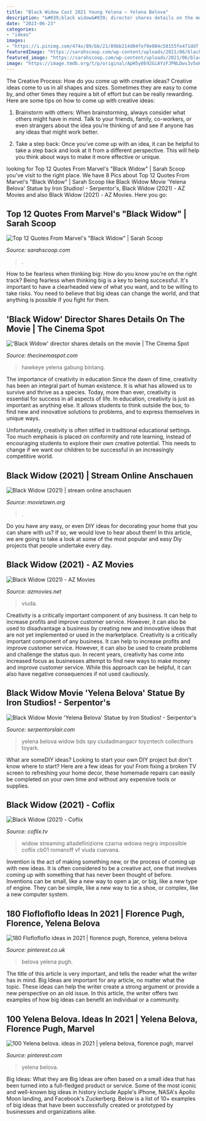 ```yaml
---
title: "Black Widow Cast 2021 Young Yelena ~ Yelena Belova"
description: "&#039;black widow&#039; director shares details on the movie"
date: "2023-06-23"
categories:
- "ideas"
images:
- "https://i.pinimg.com/474x/89/bb/21/89bb214d04fef9e084c58155fe471ddf.jpg"
featuredImage: "https://sarahscoop.com/wp-content/uploads/2021/06/black-widow-quotes-432x640.jpg"
featured_image: "https://sarahscoop.com/wp-content/uploads/2021/06/black-widow-quotes-432x640.jpg"
image: "https://image.tmdb.org/t/p/original/ApH5y0E92GiAYzFJPNLDws3v5oK.jpg"
---
```



The Creative Process: How do you come up with creative ideas?
Creative ideas come to us in all shapes and sizes. Sometimes they are easy to come by, and other times they require a bit of effort but can be really rewarding. Here are some tips on how to come up with creative ideas:
1. Brainstorm with others: When brainstorming, always consider what others might have in mind. Talk to your friends, family, co-workers, or even strangers about the idea you’re thinking of and see if anyone has any ideas that might work better.

2. Take a step back: Once you’ve come up with an idea, it can be helpful to take a step back and look at it from a different perspective. This will help you think about ways to make it more effective or unique.


	

		
looking for Top 12 Quotes From Marvel&#039;s &quot;Black Widow&quot; | Sarah Scoop you've visit to the right place. We have 8 Pics about Top 12 Quotes From Marvel&#039;s &quot;Black Widow&quot; | Sarah Scoop like Black Widow Movie &#039;Yelena Belova&#039; Statue by Iron Studios! - Serpentor&#039;s, Black Widow (2021) - AZ Movies and also Black Widow (2021) - AZ Movies. Here you go:
		
    
## Top 12 Quotes From Marvel&#039;s &quot;Black Widow&quot; | Sarah Scoop

<img loading=lazy src="https://sarahscoop.com/wp-content/uploads/2021/06/black-widow-quotes-432x640.jpg" onerror="this.onerror=null;this.src='https://tse4.mm.bing.net/th?id=OIP.Qm40PHhkzq1-D7KkQEqUUQAAAA&amp;pid=15.1';" alt="Top 12 Quotes From Marvel&#039;s &quot;Black Widow&quot; | Sarah Scoop">

_Source: sarahscoop.com_

>. 

	

How to be fearless when thinking big: How do you know you're on the right track?
Being fearless when thinking big is a key to being successful. It's important to have a clearheaded view of what you want, and to be willing to take risks. You need to believe that big ideas can change the world, and that anything is possible if you fight for them.

    
## &#039;Black Widow&#039; Director Shares Details On The Movie | The Cinema Spot

<img loading=lazy src="https://www.thecinemaspot.com/wp-content/uploads/2020/07/Black-Widow-Nat-and-Yelena.jpg" onerror="this.onerror=null;this.src='https://tse1.mm.bing.net/th?id=OIP.RhDkaZveiYteWxxdgzlnfAHaDt&amp;pid=15.1';" alt="&#039;Black Widow&#039; director shares details on the movie | The Cinema Spot">

_Source: thecinemaspot.com_

>hawkeye yelena gabung bintang. 

	

The importance of creativity in education
Since the dawn of time, creativity has been an integral part of human existence. It is what has allowed us to survive and thrive as a species. Today, more than ever, creativity is essential for success in all aspects of life.
In education, creativity is just as important as anything else. It allows students to think outside the box, to find new and innovative solutions to problems, and to express themselves in unique ways.

Unfortunately, creativity is often stifled in traditional educational settings. Too much emphasis is placed on conformity and rote learning, instead of encouraging students to explore their own creative potential. This needs to change if we want our children to be successful in an increasingly competitive world.

    
## Black Widow (2021) | Stream Online Anschauen

<img loading=lazy src="https://image.tmdb.org/t/p/original/q2M7ISEaTQaq13EPd19ajUPOpvB.jpg" onerror="this.onerror=null;this.src='https://tse1.mm.bing.net/th?id=OIP.jfKUmD1IrDp_MKjTfkQNvAHaEK&amp;pid=15.1';" alt="Black Widow (2021) | stream online anschauen">

_Source: movietown.org_

>. 

	

Do you have any easy, or even DIY ideas for decorating your home that you can share with us? If so, we would love to hear about them! In this article, we are going to take a look at some of the most popular and easy Diy projects that people undertake every day.

    
## Black Widow (2021) - AZ Movies

<img loading=lazy src="https://image.tmdb.org/t/p/original/ApH5y0E92GiAYzFJPNLDws3v5oK.jpg" onerror="this.onerror=null;this.src='https://tse3.mm.bing.net/th?id=OIP.zA6zT3XzUSgy3RKpw0M2ZQHaEK&amp;pid=15.1';" alt="Black Widow (2021) - AZ Movies">

_Source: azmovies.net_

>viuda. 

	

Creativity is a critically important component of any business. It can help to increase profits and improve customer service. However, it can also be used to disadvantage a business by creating new and innovative ideas that are not yet implemented or used in the marketplace.
Creativity is a critically important component of any business. It can help to increase profits and improve customer service. However, it can also be used to create problems and challenge the status quo. In recent years, creativity has come into increased focus as businesses attempt to find new ways to make money and improve customer service. While this approach can be helpful, it can also have negative consequences if not used cautiously.

    
## Black Widow Movie &#039;Yelena Belova&#039; Statue By Iron Studios! - Serpentor&#039;s

<img loading=lazy src="https://serpentorslair.com/wp-content/uploads/2021/07/Yelena-BDS-IS_09.jpg" onerror="this.onerror=null;this.src='https://tse3.mm.bing.net/th?id=OIP.BlVrBEQn_GU0619KrJ2WeQHaFj&amp;pid=15.1';" alt="Black Widow Movie &#039;Yelena Belova&#039; Statue by Iron Studios! - Serpentor&#039;s">

_Source: serpentorslair.com_

>yelena belova widow bds spy ciudadmangacr toyzntech collecthors toyark. 

	

What are someDIY ideas?
Looking to start your own DIY project but don't know where to start? Here are a few ideas for you! From fixing a broken TV screen to refreshing your home decor, these homemade repairs can easily be completed on your own time and without any expensive tools or supplies.

    
## Black Widow (2021) - Coflix

<img loading=lazy src="https://image.tmdb.org/t/p/original/6Xcm0YNbSFiUE8wx23iKID4HC16.jpg" onerror="this.onerror=null;this.src='https://tse4.mm.bing.net/th?id=OIP.QhVQP8dkkUuGX36kqyhdoAHaEK&amp;pid=15.1';" alt="Black Widow (2021) - Coflix">

_Source: coflix.tv_

>widow streaming altadefinizione czarna wdowa negra impossible coflix cb01 romanoff vf viuda cuevana. 

	

Invention is the act of making something new, or the process of coming up with new ideas. It is often considered to be a creative act, one that involves coming up with something that has never been thought of before. Inventions can be small, like a new way to open a jar, or big, like a new type of engine. They can be simple, like a new way to tie a shoe, or complex, like a new computer system.

    
## 180 Floflofloflo Ideas In 2021 | Florence Pugh, Florence, Yelena Belova

<img loading=lazy src="https://i.pinimg.com/474x/54/30/91/543091e7b3cdedfba3beb6f12303f598.jpg" onerror="this.onerror=null;this.src='https://tse1.mm.bing.net/th?id=OIP.zM-a1g23Dje98-y3Nx4ODQAAAA&amp;pid=15.1';" alt="180 Floflofloflo ideas in 2021 | florence pugh, florence, yelena belova">

_Source: pinterest.co.uk_

>belova yelena pugh. 

	

The title of this article is very important, and tells the reader what the writer has in mind.
Big Ideas are important for any article, no matter what the topic. These ideas can help the writer create a strong argument or provide a new perspective on an old issue. In this article, the writer offers two examples of how big ideas can benefit an individual or a community.

    
## 100 Yelena Belova. Ideas In 2021 | Yelena Belova, Florence Pugh, Marvel

<img loading=lazy src="https://i.pinimg.com/474x/89/bb/21/89bb214d04fef9e084c58155fe471ddf.jpg" onerror="this.onerror=null;this.src='https://tse4.mm.bing.net/th?id=OIP.q8yuvcyrBr99BujhNiEtFAAAAA&amp;pid=15.1';" alt="100 Yelena belova. ideas in 2021 | yelena belova, florence pugh, marvel">

_Source: pinterest.com_

>yelena belova. 

	

Big Ideas: What they are
Big Ideas are often based on a small idea that has been turned into a full-fledged product or service. Some of the most iconic and well-known big ideas in history include Apple's iPhone, NASA's Apollo Moon landing, and Facebook's Zuckerberg. 
Below is a list of 10+ examples of big ideas that have been successfully created or prototyped by businesses and organizations alike.

